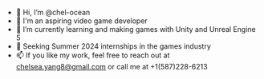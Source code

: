 - 👋 Hi, I’m @chel-ocean
- 👀 I'm an aspiring video game developer
- 🌱 I’m currently learning and making games with Unity and Unreal Engine 5
- 💞️ Seeking Summer 2024 internships in the games industry
- 📫 If you like my work, feel free to reach out at chelsea.yang8@gmail.com or call me at +1(587)228-6213

<!---
chel-ocean/chel-ocean is a ✨ special ✨ repository because its `README.md` (this file) appears on your GitHub profile.
You can click the Preview link to take a look at your changes.
--->

